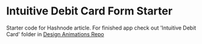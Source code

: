 # Intuitive Debit Card Form Starter

Starter code for Hashnode article.
For finished app check out 'Intuitive Debit Card' folder in [Design Animations Repo](https://github.com/glamboyosa/designs-animations)
